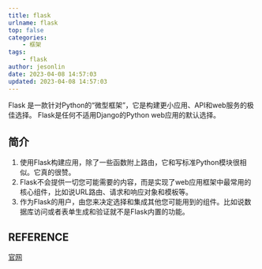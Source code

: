 ```yaml
---
title: flask
urlname: flask
top: false
categories:
    - 框架
tags:
    - flask
author: jesonlin
date: 2023-04-08 14:57:03
updated: 2023-04-08 14:57:03
---
```


Flask 是一款针对Python的“微型框架”，它是构建更小应用、API和web服务的极佳选择。 Flask是任何不适用Django的Python web应用的默认选择。

<!-- more -->

## 简介
1. 使用Flask构建应用，除了一些函数附上路由，它和写标准Python模块很相似。它真的很赞。
2. Flask不会提供一切您可能需要的内容，而是实现了web应用框架中最常用的核心组件，比如说URL路由、请求和响应对象和模板等。
3. 作为Flask的用户，由您来决定选择和集成其他您可能用到的组件。比如说数据库访问或者表单生成和验证就不是Flask内置的功能。


## REFERENCE
[官网](https://flask.palletsprojects.com/en/2.2.x/)